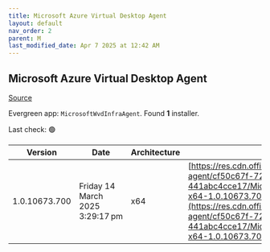 ```yaml
---
title: Microsoft Azure Virtual Desktop Agent
layout: default
nav_order: 2
parent: M
last_modified_date: Apr 7 2025 at 12:42 AM
---
```


## Microsoft Azure Virtual Desktop Agent

[Source](https://learn.microsoft.com/en-us/azure/virtual-desktop/add-session-hosts-host-pool?tabs=portal%2Cgui#register-session-hosts-to-a-host-pool)

Evergreen app: `MicrosoftWvdInfraAgent`. Found **1** installer.

Last check: 🟢

| Version       | Date                            | Architecture | URI                                                                                                                                                                                                                                                                                                      |
| ------------- | ------------------------------- | ------------ | -------------------------------------------------------------------------------------------------------------------------------------------------------------------------------------------------------------------------------------------------------------------------------------------------------- |
| 1.0.10673.700 | Friday 14 March 2025 3:29:17 pm | x64          | [https://res.cdn.office.net/s01-remote-desktop-agent/cf50c67f-72ee-4899-8167-441abc4cce17/Microsoft.RDInfra.RDAgent.Installer-x64-1.0.10673.700.msi](https://res.cdn.office.net/s01-remote-desktop-agent/cf50c67f-72ee-4899-8167-441abc4cce17/Microsoft.RDInfra.RDAgent.Installer-x64-1.0.10673.700.msi) |
